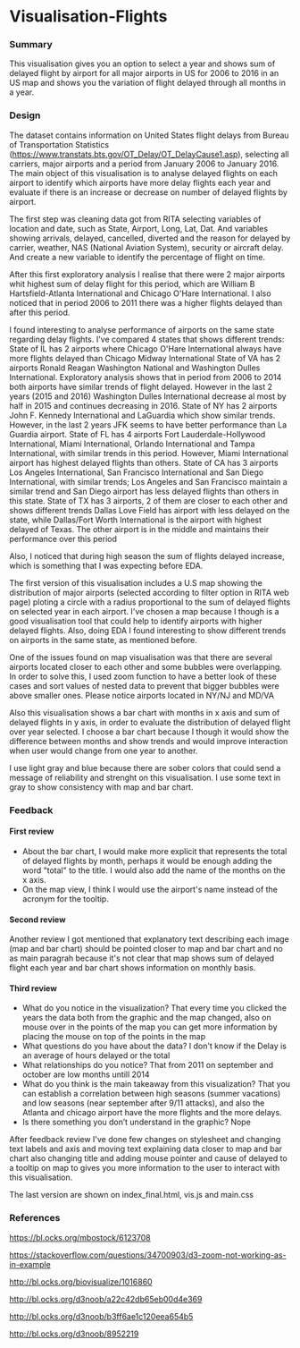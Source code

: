 # Visualisation-Flights

### Summary
This visualisation gives you an option to select a year and shows sum of delayed flight by airport for all major airports in US for 2006 to 2016 in an US map and shows you the variation of flight delayed through all months in a year. 

### Design
The dataset contains information on United States flight delays from Bureau of Transportation Statistics (https://www.transtats.bts.gov/OT_Delay/OT_DelayCause1.asp), selecting all carriers, major airports and a period from January 2006 to January 2016. The main object of this visualisation is to analyse delayed flights on each airport to identify which airports have more delay flights each year and evaluate if there is an increase or decrease on number of delayed flights by airport.

The first step was cleaning data got from RITA selecting variables of location and date, such as
State, Airport, Long, Lat, Dat. And variables showing arrivals, delayed, cancelled,	diverted and the reason for delayed
by carrier,	weather, NAS (National Aviation System), security or aircraft delay. And create a new variable to identify the percentage of flight on time. 

After this first exploratory analysis I realise that there were 2 major airports whit highest sum of delay flight for this period, which are William B Hartsfield-Atlanta International and Chicago O'Hare International. I also noticed that in period 2006 to 2011 there was a higher flights delayed than after this period. 

I found interesting to analyse performance of airports on the same state regarding delay flights. I've compared 4 states that shows different trends:
State of IL has 2 airports where Chicago O'Hare International always have more flights delayed than Chicago Midway International
State of VA has 2 airports Ronald Reagan Washington National and Washington Dulles International. Exploratory analysis shows that in period from 2006 to 2014 both airports have similar trends of flight delayed. However in the last 2 years (2015 and 2016) Washington Dulles International decrease al most by half in 2015 and continues decreasing in 2016.
State of NY has 2 airports John F. Kennedy International and LaGuardia which show similar trends. However, in the last 2 years JFK seems to have better performance than La Guardia airport.
State of FL has 4 airports Fort Lauderdale-Hollywood International, Miami International, Orlando International and Tampa International, with similar trends in this period. However, Miami International airport has highest delayed flights than others.
State of CA has 3 airports Los Angeles International, San Francisco International and San Diego International, with similar trends; Los Angeles and San Francisco maintain a similar trend and San Diego airport has less delayed flights than others in this state.
State of TX has 3 airports, 2 of them are closer to each other and shows different trends Dallas Love Field has airport with less delayed on the state, while Dallas/Fort Worth International is the airport with highest delayed of Texas. The other airport is in the middle and maintains their performance over this period

Also, I noticed that during high season the sum of flights delayed increase, which is something that I was expecting before EDA.

The first version of this visualisation includes a U.S map showing the distribution of major airports (selected according to filter option in RITA web page) ploting a circle with a radius proportional to the sum of delayed flights on selected year in each airport. I've chosen a map because I though is a good visualisation tool that could help to identify airports with higher delayed flights. Also, doing EDA I found interesting to show different trends on airports in the same state, as mentioned before.

One of the issues found on map visualisation was that there are several airports located closer to each other and some bubbles were overlapping. In order to solve this, I used zoom function to have a better look of these cases and sort values of nested data to prevent that bigger bubbles were above smaller ones. Please notice airports located in NY/NJ and MD/VA

Also this visualisation shows a bar chart with months in x axis and sum of delayed flights in y axis, in order to evaluate the distribution of delayed flight over year selected. I choose a bar chart because I though it would show the difference between months and show trends and would improve interaction when user would change from one year to another.

I use light gray and blue because there are sober colors that could send a message of reliability and strenght on this visualisation. I use some text in gray to show consistency with map and bar chart.

### Feedback

#### First review
- About the bar chart, I would make more explicit that represents the total of delayed flights by month, perhaps it would be enough adding the word "total" to the title. I would also add the name of the months on the x axis. 
- On the map view, I think I would use the airport's name instead of the acronym for the tooltip. 

#### Second review
Another review I got mentioned that explanatory text describing each image (map and bar chart) should be pointed closer to map and bar chart and no as main paragrah because it's not clear that map shows sum of delayed flight each year and bar chart shows information on monthly basis.

#### Third review
- What do you notice in the visualization? 
That every time you clicked the years the data both from the graphic and the map changed, also on mouse over in the points of the map you can get more information by placing the mouse on top of the points in the map
- What questions do you have about the data? 
I don't know if the Delay is an average of hours delayed or the total
- What relationships do you notice? 
That from 2011 on september and october are low months untill 2014
- What do you think is the main takeaway from this visualization? 
That you can establish a correlation between high seasons (summer vacations) and low seasons (near september after 9/11 attacks), and also the Atlanta and chicago airport have the more flights and the more delays.
- Is there something you don’t understand in the graphic?
Nope

After feedback review I've done few changes on stylesheet and changing text labels and axis and moving text explaining data closer to map and bar chart also changing title and adding mouse pointer and cause of delayed to a tooltip on map to gives you more information to the user to interact with this visualisation.

The last version are shown on index_final.html, vis.js and main.css

### References

https://bl.ocks.org/mbostock/6123708

https://stackoverflow.com/questions/34700903/d3-zoom-not-working-as-in-example

http://bl.ocks.org/biovisualize/1016860

http://bl.ocks.org/d3noob/a22c42db65eb00d4e369

http://bl.ocks.org/d3noob/b3ff6ae1c120eea654b5

http://bl.ocks.org/d3noob/8952219



